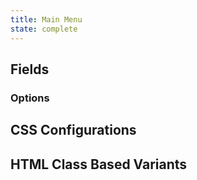 ```yaml
---
title: Main Menu
state: complete
---
```


## Fields

### Options

## CSS Configurations

## HTML Class Based Variants
